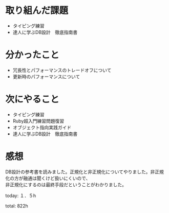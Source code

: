 #  取り組んだ課題
- タイピング練習
- 達人に学ぶDB設計　徹底指南書


# 分かったこと
- 冗長性とパフォーマンスのトレードオフについて
- 更新時のパフォーマンスについて

  
# 次にやること
- タイピング練習
- Ruby超入門練習問題復習
- オブジェクト指向実践ガイド
- 達人に学ぶDB設計　徹底指南書



# 感想
DB設計の参考書を読みました。正規化と非正規化についてやりました。非正規化の方が融通は聞くけど扱いにくいので、  
非正規化にするのは最終手段だということがわかりました。

today: １．５h

total: 822h
